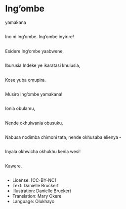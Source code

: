 # Ing’ombe
yamakana

##
Ino ni Ing’ombe.
Ing’ombe inyirire!


##
Esidere Ing’ombe
yaabwene,


##
Iburusia Indeke ye
ikaratasi khulusia,


##
Kose yuba omupira.


##
Musiro Ing’ombe
yamakana!


##
Ionia obulamu,


##
Nende okhulwania
obusuku.


##
Nabusa nodimba chimoni tata, nende okhusaba elienya -


##
Inyala okhwicha okhukhu kenia wesi!


##
Kawere.


##
* License: [CC-BY-NC]
* Text: Danielle Bruckert
* Illustration: Danielle Bruckert
* Translation: Mary Okere
* Language: Olukhayo


